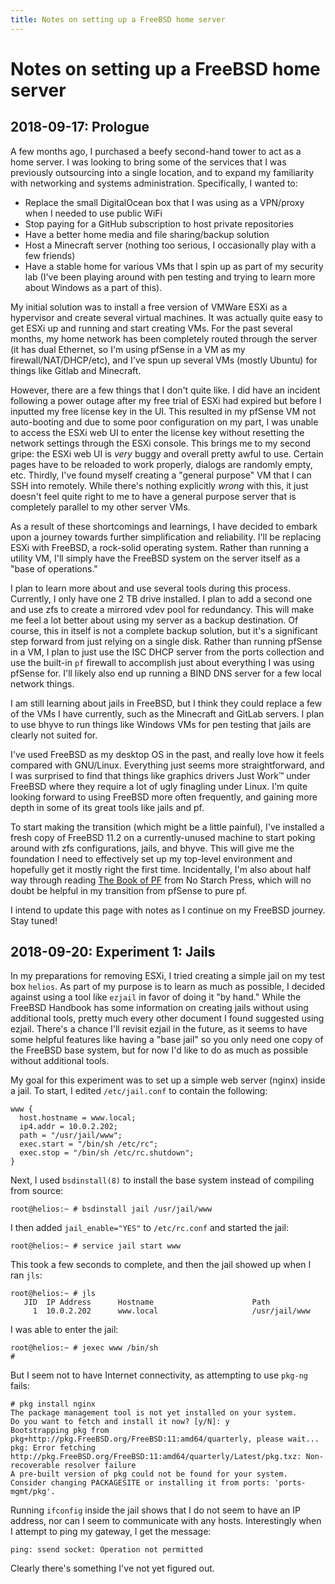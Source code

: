 ```yaml
---
title: Notes on setting up a FreeBSD home server
---
```


# Notes on setting up a FreeBSD home server

## 2018-09-17: Prologue

A few months ago, I purchased a beefy second-hand tower to act as a home server.
I was looking to bring some of the services that I was previously outsourcing
into a single location, and to expand my familiarity with networking and systems
administration. Specifically, I wanted to:

- Replace the small DigitalOcean box that I was using as a VPN/proxy when I
  needed to use public WiFi
- Stop paying for a GitHub subscription to host private repositories
- Have a better home media and file sharing/backup solution
- Host a Minecraft server (nothing too serious, I occasionally play with a few
  friends)
- Have a stable home for various VMs that I spin up as part of my security lab
  (I've been playing around with pen testing and trying to learn more about
  Windows as a part of this).

My initial solution was to install a free version of VMWare ESXi as a hypervisor
and create several virtual machines. It was actually quite easy to get ESXi up
and running and start creating VMs. For the past several months, my home network
has been completely routed through the server (it has dual Ethernet, so I'm
using pfSense in a VM as my firewall/NAT/DHCP/etc), and I've spun up several VMs
(mostly Ubuntu) for things like Gitlab and Minecraft.

However, there are a few things that I don't quite like. I did have an incident
following a power outage after my free trial of ESXi had expired but before I
inputted my free license key in the UI. This resulted in my pfSense VM not
auto-booting and due to some poor configuration on my part, I was unable to
access the ESXi web UI to enter the license key without resetting the network
settings through the ESXi console. This brings me to my second gripe: the ESXi
web UI is _very_ buggy and overall pretty awful to use. Certain pages have to be
reloaded to work properly, dialogs are randomly empty, etc. Thirdly, I've found
myself creating a "general purpose" VM that I can SSH into remotely. While
there's nothing explicitly _wrong_ with this, it just doesn't feel quite right
to me to have a general purpose server that is completely parallel to my other
server VMs.

As a result of these shortcomings and learnings, I have decided to embark upon a
journey towards further simplification and reliability. I'll be replacing ESXi
with FreeBSD, a rock-solid operating system. Rather than running a utility VM,
I'll simply have the FreeBSD system on the server itself as a "base of
operations."

I plan to learn more about and use several tools during this process. Currently,
I only have one 2 TB drive installed. I plan to add a second one and use zfs to
create a mirrored vdev pool for redundancy. This will make me feel a lot better
about using my server as a backup destination. Of course, this in itself is not
a complete backup solution, but it's a significant step forward from just
relying on a single disk. Rather than running pfSense in a VM, I plan to just
use the ISC DHCP server from the ports collection and use the built-in `pf`
firewall to accomplish just about everything I was using pfSense for. I'll
likely also end up running a BIND DNS server for a few local network things.

I am still learning about jails in FreeBSD, but I think they could replace a few
of the VMs I have currently, such as the Minecraft and GitLab servers. I plan to
use bhyve to run things like Windows VMs for pen testing that jails are clearly
not suited for.

I've used FreeBSD as my desktop OS in the past, and really love how it feels
compared with GNU/Linux. Everything just seems more straightforward, and I was
surprised to find that things like graphics drivers Just Work&trade; under
FreeBSD where they require a lot of ugly finagling under Linux. I'm quite
looking forward to using FreeBSD more often frequently, and gaining more depth
in some of its great tools like jails and pf.

To start making the transition (which might be a little painful), I've installed
a fresh copy of FreeBSD 11.2 on a currently-unused machine to start poking
around with zfs configurations, jails, and bhyve. This will give me the
foundation I need to effectively set up my top-level environment and hopefully
get it mostly right the first time. Incidentally, I'm also about half way
through reading [The Book of PF](https://nostarch.com/pf3) from No Starch Press,
which will no doubt be helpful in my transition from pfSense to pure pf.

I intend to update this page with notes as I continue on my FreeBSD journey.
Stay tuned!

## 2018-09-20: Experiment 1: Jails

In my preparations for removing ESXi, I tried creating a simple jail on my test
box `helios`. As part of my purpose is to learn as much as possible, I decided
against using a tool like `ezjail` in favor of doing it "by hand." While the
FreeBSD Handbook has some information on creating jails without using additional
tools, pretty much every other document I found suggested using ezjail. There's
a chance I'll revisit ezjail in the future, as it seems to have some helpful
features like having a "base jail" so you only need one copy of the FreeBSD base
system, but for now I'd like to do as much as possible without additional tools.

My goal for this experiment was to set up a simple web server (nginx) inside a
jail. To start, I edited `/etc/jail.conf` to contain the following:

```
www {
  host.hostname = www.local;
  ip4.addr = 10.0.2.202;
  path = "/usr/jail/www";
  exec.start = "/bin/sh /etc/rc";
  exec.stop = "/bin/sh /etc/rc.shutdown";
}
```

Next, I used `bsdinstall(8)` to install the base system instead of compiling
from source:

```
root@helios:~ # bsdinstall jail /usr/jail/www
```

I then added `jail_enable="YES"` to `/etc/rc.conf` and started the jail:

```
root@helios:~ # service jail start www
```

This took a few seconds to complete, and then the jail showed up when I ran
`jls`:

```
root@helios:~ # jls
   JID  IP Address      Hostname                      Path
     1  10.0.2.202      www.local                     /usr/jail/www
```

I was able to enter the jail:

```
root@helios:~ # jexec www /bin/sh
#
```

But I seem not to have Internet connectivity, as attempting to use `pkg-ng`
fails:

```
# pkg install nginx
The package management tool is not yet installed on your system.
Do you want to fetch and install it now? [y/N]: y
Bootstrapping pkg from pkg+http://pkg.FreeBSD.org/FreeBSD:11:amd64/quarterly, please wait...
pkg: Error fetching http://pkg.FreeBSD.org/FreeBSD:11:amd64/quarterly/Latest/pkg.txz: Non-recoverable resolver failure
A pre-built version of pkg could not be found for your system.
Consider changing PACKAGESITE or installing it from ports: 'ports-mgmt/pkg'.
```

Running `ifconfig` inside the jail shows that I do not seem to have an IP
address, nor can I seem to communicate with any hosts. Interestingly when I
attempt to ping my gateway, I get the message:

```
ping: ssend socket: Operation not permitted
```

Clearly there's something I've not yet figured out.
